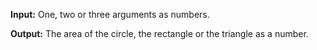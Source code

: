 **Input:** One, two or three arguments as numbers.

**Output:** The area of the circle, the rectangle or the triangle as a number.
